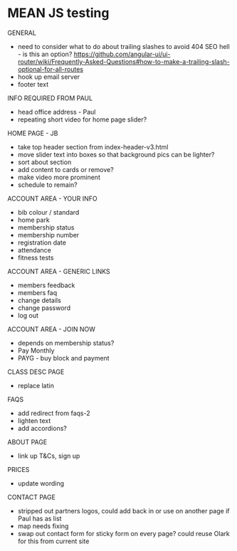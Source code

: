 # MEAN JS testing

GENERAL
- need to consider what to do about trailing slashes to avoid 404 SEO hell - is this an option? https://github.com/angular-ui/ui-router/wiki/Frequently-Asked-Questions#how-to-make-a-trailing-slash-optional-for-all-routes
- hook up email server
- footer text

INFO REQUIRED FROM PAUL
- head office address - Paul
- repeating short video for home page slider?

HOME PAGE - JB
- take top header section from index-header-v3.html
- move slider text into boxes so that background pics can be lighter?
- sort about section
- add content to cards or remove?
- make video more prominent
- schedule to remain?


ACCOUNT AREA - YOUR INFO
- bib colour / standard
- home park
- membership status
- membership number
- registration date
- attendance
- fitness tests

ACCOUNT AREA - GENERIC LINKS
- members feedback
- members faq
- change details
- change password
- log out

ACCOUNT AREA - JOIN NOW
- depends on membership status?
- Pay Monthly
- PAYG - buy block and payment

CLASS DESC PAGE
- replace latin

FAQS
- add redirect from faqs-2
- lighten text
- add accordions?

ABOUT PAGE
- link up T&Cs, sign up

PRICES
- update wording


CONTACT PAGE
- stripped out partners logos, could add back in or use on another page if Paul has as list
- map needs fixing
- swap out contact form for sticky form on every page? could reuse Olark for this from current site
